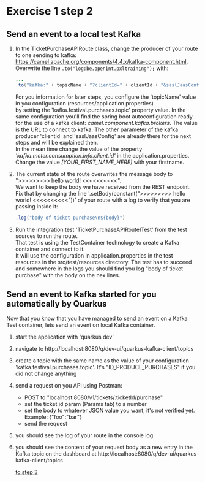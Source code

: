 # Exercise 1 step 2

## Send an event to a local test Kafka

1. In the TicketPurchaseAPIRoute class, change the producer of your route to one sending to kafka: https://camel.apache.org/components/4.4.x/kafka-component.html.  
   Overwrite the line `.to("log:be.openint.pxltraining");` with:  
   ```java
   ...
   .to("kafka:" + topicName + "?clientId=" + clientId + "&saslJaasConfig=" + saslJaasConfig);
   ```
   For you information for later steps, you configure the 'topicName' value in you configuration (resources/application.properties)  
   by setting the 'kafka.festival.purchases.topic' property value.
   In the same configuration you'll find the spring boot autoconfiguration ready for the use of a kafka client: _camel.component.kafka.brokers_.
   The value is the URL to connect to kafka.
   The other parameter of the kafka producer 'clientId' and 'saslJaasConfig' are already there for the next steps and will be explained then.  
   In the mean time change the value of the property _'kafka.meter.consumption.info.client.id'_ in the application.properties.
   Change the value _[YOUR_FIRST_NAME_HERE]_ with your firstname.

2. The current state of the route overwrites the message body to ">>>>>>>>> hello world! <<<<<<<<<<".  
   We want to keep the body we have received from the REST endpoint. Fix that by changing the line
   '.setBody(constant(">>>>>>>>> hello world! <<<<<<<<<<"))' of your route with a log to verify that you are passing inside it:  
   ```java
   .log("body of ticket purchase\n${body}")
   ```

3. Run the integration test 'TicketPurchaseAPIRouteITest' from the test sources to run the route.  
   That test is using the TestContainer technology to create a Kafka container and connect to it.  
   It will use the configuration in application.properties in the test resources in the src/test/resources directory.
   The test has to succeed and somewhere in the logs you should find you log "body of ticket purchase" with the body on the nex lines.

## Send an event to Kafka started for you automatically by Quarkus

Now that you know that you have managed to send an event on a Kafka Test container, lets send an event on local Kafka container.

1. start the application with 'quarkus dev'     
2. navigate to http://localhost:8080/q/dev-ui/quarkus-kafka-client/topics
3. create a topic with the same name as the value of your configuration 'kafka.festival.purchases.topic'. It's "ID_PRODUCE_PURCHASES" if you did not change anything
4. send a request on you API using Postman: 
   - POST to "localhost:8080/v1/tickets/:ticketId/purchase"
   - set the ticket id param (Params tab) to a number
   - set the body to whatever JSON value you want, it's not verified yet. Example: {"foo":"bar"}
   - send the request
5. you should see the log of your route in the console log
6. you should see the content of your request body as a new entry in the Kafka topic on the dashboard at http://localhost:8080/q/dev-ui/quarkus-kafka-client/topics  
   
    [to step 3](exercise-1-step-3) 
